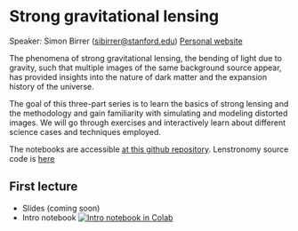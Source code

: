 # Strong gravitational lensing

Speaker: Simon Birrer (sibirrer@stanford.edu)
[Personal website](https://sibirrer.github.io)


The phenomena of strong gravitational lensing, the bending of light due to gravity, such that multiple images of the same background source appear, has provided insights into the nature of dark matter and the expansion history of the universe.

The goal of this three-part series is to learn the basics of strong lensing and the methodology and gain familiarity with simulating and modeling distorted images. We will go through exercises and interactively learn about different science cases and techniques employed.

The notebooks are accessible [at this github repository](https://github.com/sibirrer/strong_lensing_lectures).
Lenstronomy source code is [here](https://github.com/sibirrer/lenstronomy)

## First lecture

- Slides (coming soon)
- Intro notebook [![Intro notebook in Colab](https://colab.research.google.com/assets/colab-badge.svg)](https://colab.research.google.com/github/sibirrer/strong_lensing_lectures/blob/main/Lectures/SL_basics.ipynb)

